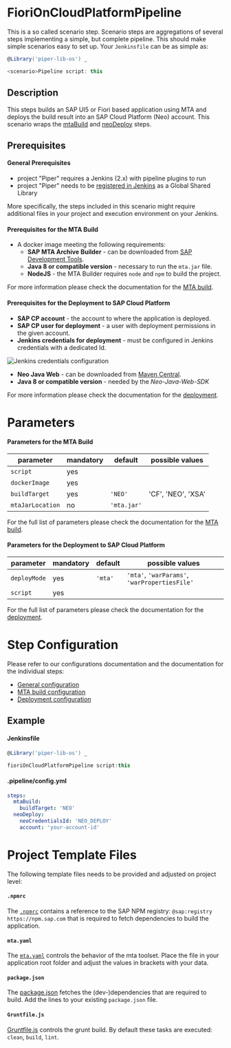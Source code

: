 # FioriOnCloudPlatformPipeline

This is a so called scenario step. Scenario steps are aggregations of several steps implementing a simple, but complete pipeline. This should make simple scenarios easy to set up. Your `Jenkinsfile` can be as simple as:

```groovy
@Library('piper-lib-os') _

<scenario>Pipeline script: this

```

## Description
This steps builds an SAP UI5 or Fiori based application using MTA and deploys the build result into an SAP Cloud Platform (Neo) account. This scenario wraps the [mtaBuild](mtaBuild.md) and [neoDeploy](neoDeploy.mta) steps.

## Prerequisites

#### General Prerequisites
- project "Piper" requires a Jenkins (2.x) with pipeline plugins to run
- project "Piper" needs to be [registered in Jenkins](https://github.com/SAP/jenkins-library/blob/master/README.md) as a Global Shared Library

More specifically, the steps included in this scenario might require additional files in your project and execution environment on your Jenkins. 

#### Prerequisites for the MTA Build

* A docker image meeting the following requirements:
  * **SAP MTA Archive Builder** - can be downloaded from [SAP Development Tools](https://tools.hana.ondemand.com/#cloud).
  * **Java 8 or compatible version** - necessary to run the `mta.jar` file.
  * **NodeJS** - the MTA Builder requires `node` and `npm` to build the project.

For more information please check the documentation for the [MTA build](mtaBuild.md).

#### Prerequisites for the Deployment to SAP Cloud Platform

* **SAP CP account** - the account to where the application is deployed.
* **SAP CP user for deployment** - a user with deployment permissions in the given account.
* **Jenkins credentials for deployment** - must be configured in Jenkins credentials with a dedicated Id.

![Jenkins credentials configuration](../images/neo_credentials.png)

* **Neo Java Web** - can be downloaded from [Maven Central](http://central.maven.org/maven2/com/sap/cloud/neo-java-web-sdk/).
* **Java 8 or compatible version** - needed by the *Neo-Java-Web-SDK*

For more information please check the documentation for the [deployment](neoDeploy.md).

# Parameters

#### Parameters for the MTA Build

| parameter        | mandatory | default                                                | possible values    |
| -----------------|-----------|--------------------------------------------------------|--------------------|
| `script`         | yes       |                                                        |                    |
| `dockerImage`    | yes       |                                                        |                    |
| `buildTarget`    | yes       | `'NEO'`                                                | 'CF', 'NEO', 'XSA' |
| `mtaJarLocation` | no        | `'mta.jar'`                                        |                    |

For the full list of parameters please check the documentation for the [MTA build](mtaBuild.md).

#### Parameters for the Deployment to SAP Cloud Platform

| parameter          | mandatory | default                       | possible values                                 |
| -------------------|-----------|-------------------------------|-------------------------------------------------|
| `deployMode`       | yes       | `'mta'`                       | `'mta'`, `'warParams'`, `'warPropertiesFile'`   |
| `script`           | yes       |                               |                                                 |

For the full list of parameters please check the documentation for the [deployment](neoDeploy.md).

# Step Configuration

Please refer to our configurations documentation and the documentation for the individual steps:

* [General configuration](configuration)
* [MTA build configuration](mtaBuild.md)
* [Deployment configuration](neoDeploy.md)


## Example

#### Jenkinsfile
```groovy
@Library('piper-lib-os') _

fioriOnCloudPlatformPipeline script:this
```

#### .pipeline/config.yml

```yaml
steps:
  mtaBuild:
    buildTarget: 'NEO'
  neoDeploy:
    neoCredentialsId: 'NEO_DEPLOY'
    account: 'your-account-id'
```

# Project Template Files

The following template files needs to be provided and adjusted on project level:

#### `.npmrc`

The [`.npmrc`](documentation/docs/scenarios/ui5-sap-cp/files/.npmrc)
  contains a reference to the SAP NPM registry: `@sap:registry https://npm.sap.com` that is required to fetch dependencies to build the application.

#### `mta.yaml`

The [`mta.yaml`](documentation/docs/scenarios/ui5-sap-cp/files/mta.yaml) controls the behavior of the mta toolset. Place the file in your application root folder and adjust the values in brackets with your data.

#### `package.json`

The [package.json](documentation/docs/scenarios/ui5-sap-cp/files/package.json) fetches the (dev-)dependencies that are required to build. Add the lines to your existing `package.json` file.


#### `Gruntfile.js`
[Gruntfile.js](documentation/docs/scenarios/ui5-sap-cp/files/Gruntfile.js) controls the grunt build. By default these tasks are executed: `clean`, `build`, `lint`.
